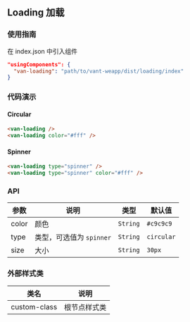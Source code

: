 ## Loading 加载

### 使用指南

在 index.json 中引入组件
```json
"usingComponents": {
  "van-loading": "path/to/vant-weapp/dist/loading/index"
}
```

### 代码演示

#### Circular

```html
<van-loading />
<van-loading color="#fff" />
```

#### Spinner

```html
<van-loading type="spinner" />
<van-loading type="spinner" color="#fff" />
```

### API

| 参数 | 说明 | 类型 | 默认值 |
|-----------|-----------|-----------|-------------|
| color | 颜色 | `String` | `#c9c9c9` |
| type | 类型，可选值为 `spinner` | `String` | `circular` |
| size | 大小 | `String` | `30px` |

### 外部样式类

| 类名 | 说明 |
|-----------|-----------|
| custom-class | 根节点样式类 |
